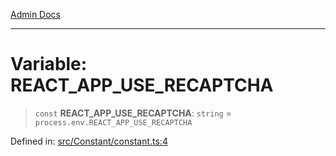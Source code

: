 [Admin Docs](/)

---

# Variable: REACT_APP_USE_RECAPTCHA

> `const` **REACT_APP_USE_RECAPTCHA**: `string` = `process.env.REACT_APP_USE_RECAPTCHA`

Defined in: [src/Constant/constant.ts:4](https://github.com/PalisadoesFoundation/talawa-admin/blob/main/src/Constant/constant.ts#L4)

